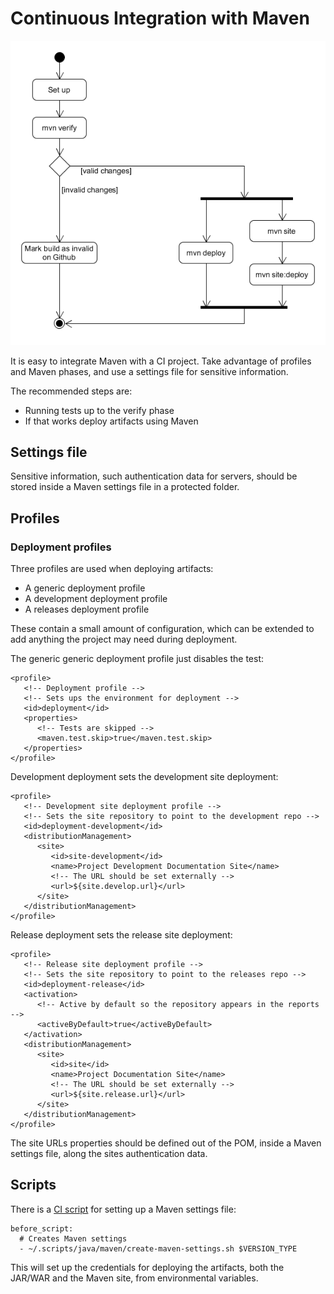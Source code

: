 # Continuous Integration with Maven

![CI flow][ci_flow]

It is easy to integrate Maven with a CI project. Take advantage of profiles and Maven phases, and use a settings file for sensitive information.

The recommended steps are:

- Running tests up to the verify phase
- If that works deploy artifacts using Maven

## Settings file

Sensitive information, such authentication data for servers, should be stored inside a Maven settings file in a protected folder.

## Profiles

### Deployment profiles

Three profiles are used when deploying artifacts:

- A generic deployment profile
- A development deployment profile
- A releases deployment profile

These contain a small amount of configuration, which can be extended to add anything the project may need during deployment.

The generic generic deployment profile just disables the test:

```
<profile>
   <!-- Deployment profile -->
   <!-- Sets ups the environment for deployment -->
   <id>deployment</id>
   <properties>
      <!-- Tests are skipped -->
      <maven.test.skip>true</maven.test.skip>
   </properties>
</profile>
```

Development deployment sets the development site deployment:

```
<profile>
   <!-- Development site deployment profile -->
   <!-- Sets the site repository to point to the development repo -->
   <id>deployment-development</id>
   <distributionManagement>
      <site>
         <id>site-development</id>
         <name>Project Development Documentation Site</name>
         <!-- The URL should be set externally -->
         <url>${site.develop.url}</url>
      </site>
   </distributionManagement>
</profile>
```

Release deployment sets the release site deployment:

```
<profile>
   <!-- Release site deployment profile -->
   <!-- Sets the site repository to point to the releases repo -->
   <id>deployment-release</id>
   <activation>
      <!-- Active by default so the repository appears in the reports -->
      <activeByDefault>true</activeByDefault>
   </activation>
   <distributionManagement>
      <site>
         <id>site</id>
         <name>Project Documentation Site</name>
         <!-- The URL should be set externally -->
         <url>${site.release.url}</url>
      </site>
   </distributionManagement>
</profile>
```

The site URLs properties should be defined out of the POM, inside a Maven settings file, along the sites authentication data.

## Scripts

There is a [CI script][scripts_repo] for setting up a Maven settings file:

```
before_script:
  # Creates Maven settings
  - ~/.scripts/java/maven/create-maven-settings.sh $VERSION_TYPE
```

This will set up the credentials for deploying the artifacts, both the JAR/WAR and the Maven site, from environmental variables.

[ci_flow]: ../img/diagram/ci_maven_activity.png
[scripts_repo]: https://github.com/Bernardo-MG/ci-shell-scripts
